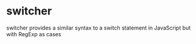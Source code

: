 switcher
========

switcher provides a similar syntax to a switch statement in JavaScript but with RegExp as cases